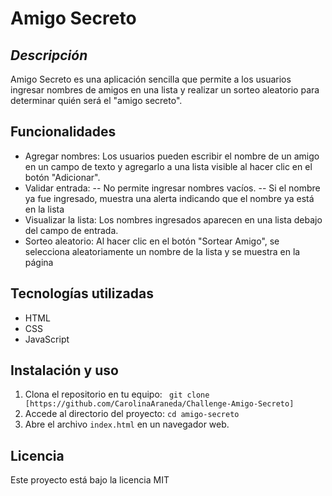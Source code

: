 # Amigo Secreto
## _Descripción_

Amigo Secreto es una aplicación sencilla que permite a los usuarios ingresar nombres de amigos en una lista y realizar un sorteo aleatorio para determinar quién será el "amigo secreto".

## Funcionalidades

- Agregar nombres: Los usuarios pueden escribir el nombre de un amigo en un campo de texto y agregarlo a una lista visible al hacer clic en el botón "Adicionar".
- Validar entrada:
--  No permite ingresar nombres vacíos.
-- Si el nombre ya fue ingresado, muestra una alerta indicando que el nombre ya está en la lista
- Visualizar la lista: Los nombres ingresados aparecen en una lista debajo del campo de entrada.
- Sorteo aleatorio: Al hacer clic en el botón "Sortear Amigo", se selecciona aleatoriamente un nombre de la lista y se muestra en la página

## Tecnologías utilizadas

- HTML
- CSS
- JavaScript

## Instalación y uso
1. Clona el repositorio en tu equipo:
``` git clone [https://github.com/CarolinaAraneda/Challenge-Amigo-Secreto]```
2. Accede al directorio del proyecto:
``` cd amigo-secreto  ```
3. Abre el archivo ``` index.html ``` en un navegador web.

## Licencia

Este proyecto está bajo la licencia MIT
